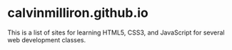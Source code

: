 # calvinmilliron.github.io
This is a list of sites for learning HTML5, CSS3, and JavaScript for several web development classes.